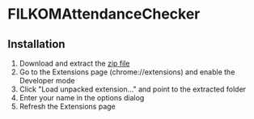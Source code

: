 # FILKOMAttendanceChecker

## Installation
1. Download and extract the [zip file](https://github.com/rendicahya/FILKOMAttendanceChecker/archive/master.zip)
2. Go to the Extensions page (chrome://extensions) and enable the Developer mode
3. Click "Load unpacked extension..." and point to the extracted folder
4. Enter your name in the options dialog
5. Refresh the Extensions page
